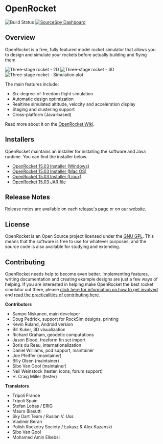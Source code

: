 OpenRocket
==========
![Build Status](https://github.com/openrocket/openrocket/actions/workflows/build.yml/badge.svg)
[![SourceSpy Dashboard](https://sourcespy.com/shield.svg)](https://sourcespy.com/github/openrocketopenrocket/)

Overview
--------

OpenRocket is a free, fully featured model rocket simulator that allows you to design and simulate your rockets before actually building and flying them.

![Three-stage rocket - 2D](.github/OpenRocket_home_2D.png)
![Three-stage rocket - 3D](.github/OpenRocket_home_3D.png)
![Three-stage rocket - Simulation plot](.github/OpenRocket_sim.png)

The main features include:

* Six-degree-of-freedom flight simulation
* Automatic design optimization
* Realtime simulated altitude, velocity and acceleration display
* Staging and clustering support
* Cross-platform (Java-based)

Read more about it on the [OpenRocket Wiki](http://wiki.openrocket.info).

Installers
----------
OpenRocket maintains an installer for installing the software and Java runtime. You can find the installer below.

* [OpenRocket 15.03 Installer (Windows)](https://github.com/openrocket/openrocket/releases/download/release-15.03/OpenRocket-15.03-installer.exe)
* [OpenRocket 15.03 Installer (Mac OS)](https://github.com/openrocket/openrocket/releases/download/release-15.03/OpenRocket-15.03.dmg)
* [OpenRocket 15.03 Installer (Linux)](https://github.com/openrocket/openrocket/releases/download/release-15.03/OpenRocket-15.03.AppImage)
* [OpenRocket 15.03 JAR file](https://github.com/openrocket/openrocket/releases/download/release-15.03/OpenRocket-15.03.jar)

Release Notes
-------------
Release notes are available on each [release's page](https://github.com/openrocket/openrocket/releases) or on [our website](https://openrocket.info/release_notes.html).

License
-------

OpenRocket is an Open Source project licensed under the [GNU GPL](https://www.gnu.org/licenses/gpl-3.0.en.html). This means that the software is free to use for whatever purposes, and the source code is also available for studying and extending.

Contributing
------------
OpenRocket needs help to become even better. Implementing features, writing documentation and creating example designs are just a few ways of helping. If you are interested in helping make OpenRocket the best rocket simulator out there, please [click here for information on how to get involved](http://openrocket.sourceforge.net/getinvolved.html) and [read the practicalities of contributing here](CONTRIBUTING.md).

**Contributors**
- Sampo Niskanen, main developer
- Doug Pedrick, support for RockSim designs, printing
- Kevin Ruland, Android version
- Bill Kuker, 3D visualization
- Richard Graham, geodetic computations
- Jason Blood, freeform fin set import
- Boris du Reau, internationalization
- Daniel Williams, pod support, maintainer
- Joe Pfeiffer (maintainer)
- Billy Olsen (maintainer)
- Sibo Van Gool (maintainer)
- Neil Weinstock (tester, icons, forum support)
- H. Craig Miller (tester)


**Translators**
- Tripoli France
- Tripoli Spain
- Stefan Lobas / ERIG
- Mauro Biasutti
- Sky Dart Team / Ruslan V. Uss
- Vladimir Beran
- Polish Rocketry Society / Łukasz & Alex Kazanski
- Sibo Van Gool
- Mohamed Amin Elkebsi
